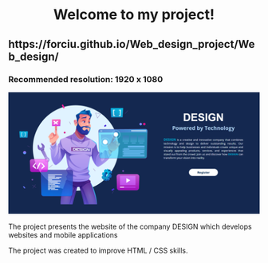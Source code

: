 <h1 align="center">Welcome to my project!</h1>

<h2> https://forciu.github.io/Web_design_project/Web_design/</h2>

<h3> Recommended resolution: 1920 x 1080 </h3>
<div align=center margin= auto> 
  <img src="DESIGN.png">
</div>

The project presents the website of the company DESIGN which develops websites and mobile applications

The project was created to improve HTML / CSS skills.
